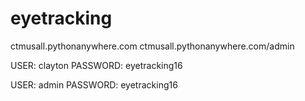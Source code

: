 # eyetracking

ctmusall.pythonanywhere.com
ctmusall.pythonanywhere.com/admin

USER: clayton 
PASSWORD: eyetracking16

USER: admin
PASSWORD: eyetracking16

